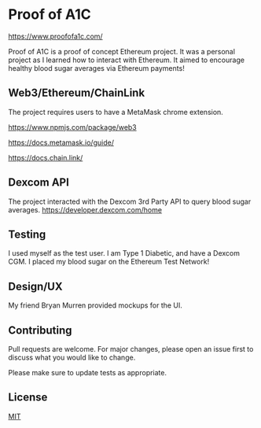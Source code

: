 # Proof of A1C

https://www.proofofa1c.com/

Proof of A1C is a proof of concept Ethereum project. It was a personal project as I learned how to interact with Ethereum. It aimed to encourage healthy blood sugar averages via Ethereum payments!

## Web3/Ethereum/ChainLink

The project requires users to have a MetaMask chrome extension. 

https://www.npmjs.com/package/web3

https://docs.metamask.io/guide/

https://docs.chain.link/

## Dexcom API

The project interacted with the Dexcom 3rd Party API to query blood sugar averages. 
https://developer.dexcom.com/home

## Testing

I used myself as the test user. I am Type 1 Diabetic, and have a Dexcom CGM. I placed my blood sugar on the Ethereum Test Network!

## Design/UX

My friend Bryan Murren provided mockups for the UI. 

## Contributing

Pull requests are welcome. For major changes, please open an issue first
to discuss what you would like to change.

Please make sure to update tests as appropriate.

## License

[MIT](https://choosealicense.com/licenses/mit/)